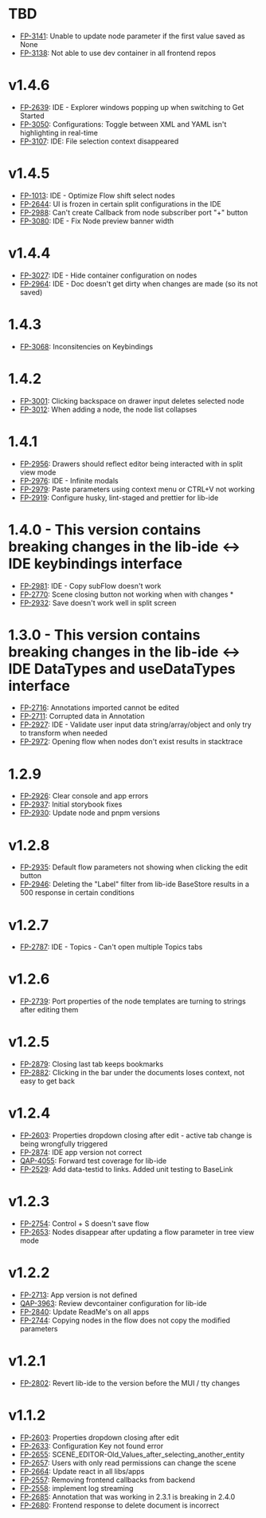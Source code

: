 # TBD

- [FP-3141](https://movai.atlassian.net/browse/FP-3141): Unable to update node parameter if the first value saved as None
- [FP-3138](https://movai.atlassian.net/browse/FP-3138): Not able to use dev container in all frontend repos

# v1.4.6

- [FP-2639](https://movai.atlassian.net/browse/FP-2639): IDE - Explorer windows popping up when switching to Get Started
- [FP-3050](https://movai.atlassian.net/browse/FP-3050): Configurations: Toggle between XML and YAML isn't highlighting in real-time
- [FP-3107](https://movai.atlassian.net/browse/FP-3107): IDE: File selection context disappeared

# v1.4.5

- [FP-1013](https://movai.atlassian.net/browse/FP-1013): IDE - Optimize Flow shift select nodes
- [FP-2644](https://movai.atlassian.net/browse/FP-2644): UI is frozen in certain split configurations in the IDE
- [FP-2988](https://movai.atlassian.net/browse/FP-2988): Can't create Callback from node subscriber port "+" button
- [FP-3080](https://movai.atlassian.net/browse/FP-3080): IDE - Fix Node preview banner width

# v1.4.4

- [FP-3027](https://movai.atlassian.net/browse/FP-3027): IDE - Hide container configuration on nodes
- [FP-2964](https://movai.atlassian.net/browse/FP-2964): IDE - Doc doesn't get dirty when changes are made (so its not saved)

# 1.4.3

- [FP-3068](https://movai.atlassian.net/browse/FP-3068): Inconsitencies on Keybindings

# 1.4.2

- [FP-3001](https://movai.atlassian.net/browse/FP-3001): Clicking backspace on drawer input deletes selected node
- [FP-3012](https://movai.atlassian.net/browse/FP-3012): When adding a node, the node list collapses

# 1.4.1

- [FP-2956](https://movai.atlassian.net/browse/FP-2956): Drawers should reflect editor being interacted with in split view mode
- [FP-2976](https://movai.atlassian.net/browse/FP-2976): IDE - Infinite modals
- [FP-2979](https://movai.atlassian.net/browse/FP-2979): Paste parameters using context menu or CTRL+V not working
- [FP-2919](https://movai.atlassian.net/browse/FP-2919): Configure husky, lint-staged and prettier for lib-ide

# 1.4.0 - This version contains breaking changes in the lib-ide <-> IDE keybindings interface

- [FP-2981](https://movai.atlassian.net/browse/FP-2981): IDE - Copy subFlow doesn't work
- [FP-2770](https://movai.atlassian.net/browse/FP-2770): Scene closing button not working when with changes \*
- [FP-2932](https://movai.atlassian.net/browse/FP-2932): Save doesn't work well in split screen

# 1.3.0 - This version contains breaking changes in the lib-ide <-> IDE DataTypes and useDataTypes interface

- [FP-2716](https://movai.atlassian.net/browse/FP-2716): Annotations imported cannot be edited
- [FP-2711](https://movai.atlassian.net/browse/FP-2711): Corrupted data in Annotation
- [FP-2927](https://movai.atlassian.net/browse/FP-2927): IDE - Validate user input data string/array/object and only try to transform when needed
- [FP-2972](https://movai.atlassian.net/browse/FP-2972): Opening flow when nodes don't exist results in stacktrace

# 1.2.9

- [FP-2926](https://movai.atlassian.net/browse/FP-2926): Clear console and app errors
- [FP-2937](https://movai.atlassian.net/browse/FP-2937): Initial storybook fixes
- [FP-2930](https://movai.atlassian.net/browse/FP-2930): Update node and pnpm versions

# v1.2.8

- [FP-2935](https://movai.atlassian.net/browse/FP-2935): Default flow parameters not showing when clicking the edit button
- [FP-2946](https://movai.atlassian.net/browse/FP-2946): Deleting the "Label" filter from lib-ide BaseStore results in a 500 response in certain conditions

# v1.2.7

- [FP-2787](https://movai.atlassian.net/browse/FP-2787): IDE - Topics - Can't open multiple Topics tabs

# v1.2.6

- [FP-2739](https://movai.atlassian.net/browse/FP-2739): Port properties of the node templates are turning to strings after editing them

# v1.2.5

- [FP-2879](https://movai.atlassian.net/browse/FP-2879): Closing last tab keeps bookmarks
- [FP-2882](https://movai.atlassian.net/browse/FP-2882): Clicking in the bar under the documents loses context, not easy to get back

# v1.2.4

- [FP-2603](https://movai.atlassian.net/browse/FP-2603): Properties dropdown closing after edit - active tab change is being wrongfully triggered
- [FP-2874](https://movai.atlassian.net/browse/FP-2874): IDE app version not correct
- [QAP-4055](https://movai.atlassian.net/browse/QAP-4055): Forward test coverage for lib-ide
- [FP-2529](https://movai.atlassian.net/browse/FP-2529): Add data-testid to links. Added unit testing to BaseLink

# v1.2.3

- [FP-2754](https://movai.atlassian.net/browse/FP-2754): Control + S doesn't save flow
- [FP-2653](https://movai.atlassian.net/browse/FP-2653): Nodes disappear after updating a flow parameter in tree view mode

# v1.2.2

- [FP-2713](https://movai.atlassian.net/browse/FP-2713): App version is not defined
- [QAP-3963](https://movai.atlassian.net/browse/QAP-3963): Review devcontainer configuration for lib-ide
- [FP-2840](https://movai.atlassian.net/browse/FP-2840): Update ReadMe's on all apps
- [FP-2744](https://movai.atlassian.net/browse/FP-2744): Copying nodes in the flow does not copy the modified parameters

# v1.2.1

- [FP-2802](https://movai.atlassian.net/browse/FP-2802): Revert lib-ide to the version before the MUI / tty changes

# v1.1.2

- [FP-2603](https://movai.atlassian.net/browse/FP-2603): Properties dropdown closing after edit
- [FP-2633](https://movai.atlassian.net/browse/FP-2633): Configuration Key not found error
- [FP-2655](https://movai.atlassian.net/browse/FP-2655): SCENE_EDITOR-Old_Values_after_selecting_another_entity
- [FP-2657](https://movai.atlassian.net/browse/FP-2657): Users with only read permissions can change the scene
- [FP-2664](https://movai.atlassian.net/browse/FP-2664): Update react in all libs/apps
- [FP-2557](https://movai.atlassian.net/browse/FP-2557): Removing frontend callbacks from backend
- [FP-2558](https://movai.atlassian.net/browse/FP-2558): implement log streaming
- [FP-2685](https://movai.atlassian.net/browse/FP-2685): Annotation that was working in 2.3.1 is breaking in 2.4.0
- [FP-2680](https://movai.atlassian.net/browse/FP-2680): Frontend response to delete document is incorrect
